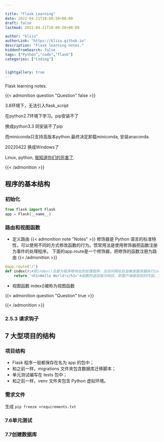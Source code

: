```yaml
---

title: "Flask Learning"
date: 2022-04-21T10:09:58+08:00
draft: false
lastmod: 2022-04-21T10:09:58+08:00

author: "kliiu"
authorLink: "https://kliiu.github.io"
description: "Flask learning notes."
hiddenFromSearch: false
tags: ["Python","code","flask"]
categories: ["Coding"]


lightgallery: true
---
```

Flask learning notes.
<!--more-->

{{< admonition question "Question"  false >}}

3.8环境下，无法引入flask_script

在python2.7环境下学习。pip安装不了

换成python3.3 同安装不了pip

而miniconda只支持高版本python.最终决定卸载miniconda, 安装anaconda. 

20220422
换成Windows了

Linux,  python, [我知道你们的厉害了](../troubleshooting/trouble-误删Ubuntu的python3).



{{< /admonition >}}

## 程序的基本结构
### 初始化
```python
from flask import Flask 
app = Flask(__name__)
```
### 路由和视图函数
- 定义路由
{{< admonition note "Notes" >}}
修饰器是 Python 语言的标准特性，可以使用不同的方式修改函数的行为。惯常用法是使用修饰器把函数注册为事件的处理程序。
下面的app.route是一个修饰器，把修饰的函数注册为路由
{{< /admonition >}}
```python
@app.route('/')
def index():#把index()注册为程序根地址的处理程序，当访问网址后会触发服务器执行index()
	return '<h1>Hello World!</h1>'#函数的返回值为响应，即客户端接收到的内容。当客户端是web服务器，响应就是显示给用户查看的内容

```
- 视图函数
index()被称为视图函数


{{< admonition question "Question"  true >}}

{{< /admonition >}}


### 2.5.3 请求钩子
## 7 大型项目的结构
### 项目结构
- Flask 程序一般都保存在名为 app 的包中；
- 和之前一样，migrations 文件夹包含数据库迁移脚本； 
- 单元测试编写在 tests 包中；
- 和之前一样，venv 文件夹包含 Python 虚拟环境。
### 需求文件
生成
`pip freeze >requirements.txt`
### 7.6单元测试
### 7.7创建数据库
